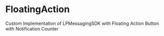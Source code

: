# FloatingAction

Custom Implementation of LPMessagingSDK with Floating Action Button with Notification Counter
